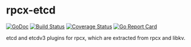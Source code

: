 # rpcx-etcd

[![GoDoc](https://godoc.org/github.com/rpcxio/rpcx-etcd?status.png)](https://godoc.org/github.com/rpcxio/rpcx-etcd)
[![Build Status](https://travis-ci.org/rpcxio/rpcx-etcd.svg?branch=master)](https://travis-ci.org/rpcxio/rpcx-etcd)
[![Coverage Status](https://coveralls.io/repos/rpcxio/rpcx-etcd/badge.svg)](https://coveralls.io/r/rpcxio/rpcx-etcd)
[![Go Report Card](https://goreportcard.com/badge/github.com/rpcxio/rpcx-etcd)](https://goreportcard.com/report/github.com/rpcxio/rpcx-etcd)

etcd and etcdv3 plugins for rpcx, which are extracted from rpcx and libkv.

